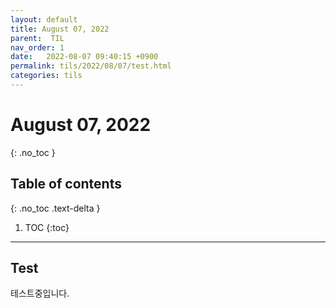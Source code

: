 ```yaml
---
layout: default
title: August 07, 2022
parent:  TIL
nav_order: 1
date:   2022-08-07 09:40:15 +0900
permalink: tils/2022/08/07/test.html
categories: tils
---
```


# August 07, 2022
{: .no_toc }

## Table of contents
{: .no_toc .text-delta }

1. TOC
{:toc}
---
## Test

테스트중입니다.
